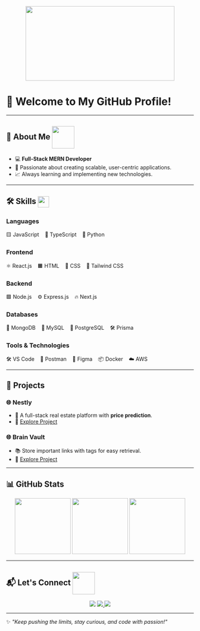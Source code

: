 <div align="center">
  <img src="https://media.giphy.com/media/qgQUggAC3Pfv687qPC/giphy.gif" width="400" height="200"/>
</div>

# 🌟 Welcome to My GitHub Profile!

---

## 🚀 **About Me** <img src="https://media.giphy.com/media/12oufCB0MyZ1Go/giphy.gif" width="60" align="center"/>

- 💻 **Full-Stack MERN Developer**  
- 🌟 Passionate about creating scalable, user-centric applications.  
- 📈 Always learning and implementing new technologies.  

---

## 🛠️ **Skills** <img src="https://cdn.discordapp.com/emojis/778638806877732894.gif" width="30" align="center"/>

### Languages  
<p>
  🟨 JavaScript &nbsp;&nbsp;
  🔵 TypeScript &nbsp;&nbsp;
  🐍 Python &nbsp;&nbsp;
 
</p>

### Frontend  
<p>
  ⚛️ React.js &nbsp;&nbsp;
  🟧 HTML &nbsp;&nbsp;
  🔵 CSS &nbsp;&nbsp;
  🌟 Tailwind CSS &nbsp;&nbsp;
 
</p>

### Backend  
<p>
  🟩 Node.js &nbsp;&nbsp;
  ⚙️ Express.js &nbsp;&nbsp;
  🔥 Next.js
</p>

### Databases  
<p>
  🍃 MongoDB &nbsp;&nbsp;
  🐬 MySQL &nbsp;&nbsp;
  🐘 PostgreSQL &nbsp;&nbsp;
  🛠️ Prisma
</p>

### Tools & Technologies  
<p>
  🛠️ VS Code &nbsp;&nbsp;
  🧪 Postman &nbsp;&nbsp;
  🎨 Figma &nbsp;&nbsp;
  📦 Docker &nbsp;&nbsp;
  ☁️ AWS
</p>

---

## 💼 **Projects**

### **🌐 Nestly**  
- 🏡 A full-stack real estate platform with **price prediction**.  
- 🔗 [Explore Project](https://github.com/chandhan12/Nestly-4th-sem-project)  

### **🌐 Brain Vault**  
- 📚 Store important links with tags for easy retrieval.  
- 🔗 [Explore Project](https://github.com/chandhan12/BrainVault) 

---

## 📊 **GitHub Stats**  

<div align="center">
  <img src="https://github-readme-stats.vercel.app/api?username=chandhan12&show_icons=true&theme=radical" height="150" />
  <img src="https://github-readme-stats.vercel.app/api/top-langs/?username=chandhan12&layout=compact&theme=radical" height="150" />
  <img src="https://github-readme-streak-stats.herokuapp.com?user=chandhan12&theme=radical&hide_border=true" height="150" />
</div>

---

## 📬 **Let's Connect**  <img src="https://github.com/TheDudeThatCode/TheDudeThatCode/blob/master/Assets/Handshake.gif" width="60" align="center"/>

<p align="center">
  <a href="https://github.com/chandhan12"><img src="https://img.shields.io/badge/GitHub-100000?style=for-the-badge&logo=github&logoColor=white" /></a>
  <a href="https://www.linkedin.com/in/gorlanna-gari-chandhan-aa4478255/" target="_blank">
    <img src="https://img.shields.io/badge/LinkedIn-0077B5?style=for-the-badge&logo=linkedin&logoColor=white" />
  </a>
  <a href="https://leetcode.com/u/Chandhan1-/">
    <img src="https://img.shields.io/badge/LeetCode-FFA116?style=for-the-badge&logo=leetcode&logoColor=white" />
  </a>
</p>

---

✨ *"Keep pushing the limits, stay curious, and code with passion!"*
